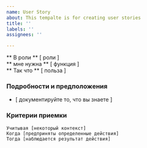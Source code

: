 ```yaml
---
name: User Story
about: This tempalte is for creating user stories
title: ''
labels: ''
assignees: ''

---
```


** В роли ** [ роли ]   
 ** мне нужна ** [ функция ]   
 ** Так что ** [ польза ]   
   
 ### Подробности и предположения
 * [ документируйте то, что вы знаете ] 
   
 ### Критерии приемки  
   
 ``` корнишон
Учитывая [некоторый контекст]
Когда [предприняты определенные действия]
Тогда [наблюдается результат действия]
```
